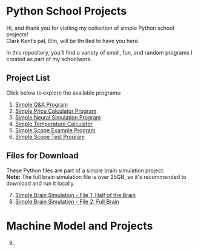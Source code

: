 # Python School Projects

Hi, and thank you for visiting my collection of simple Python school projects!  
Clark Kent’s pal, Elin, will be thrilled to have you here.

In this repository, you’ll find a variety of small, fun, and random programs I created as part of my schoolwork.

## Project List
Click below to explore the available programs:

1. [Simple Q&A Program](https://github.com/eriimarie/school_python_projects/blob/main/SimpleQAProject.py)
2. [Simple Price Calculator Program](https://github.com/eriimarie/school_python_projects/blob/main/SimplePriceCalculator.py)
3. [Simple Neural Simulation Program](https://github.com/eriimarie/school_python_projects/blob/main/SimpleNeuralSim%20.ipynb)
4. [Simple Temperature Calculator](https://github.com/eriimarie/school_python_projects/blob/main/SimpleTemperatureCalculator.py)
5. [Simple  Scope Example Program ](https://github.com/eriimarie/school_python_projects/blob/main/Simplescopeexample.py)
6. [Simple Scope Test Program](https://github.com/eriimarie/school_python_projects/blob/main/SimpleScopeTest.py)

## Files for Download

These Python files are part of a simple brain simulation project.  
**Note:** The full brain simulation file is over 25GB, so it's recommended to download and run it locally.

7. [Simple Brain Simulation - File 1: Half of the Brain](https://github.com/eriimarie/school_python_projects/blob/main/SimpleBrainSim_1.py)  
8. [Simple Brain Simulation - File 2: Full Brain](https://github.com/eriimarie/school_python_projects/blob/main/SimpleBrainSim_2.py)

# Machine Model and Projects

9. 

   

